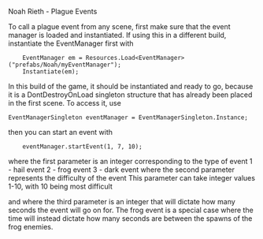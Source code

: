 Noah Rieth - 
Plague Events

To call a plague event from any scene, first make sure that the event manager is loaded and instantiated.
If using this in a different build, instantiate the EventManager first with

        EventManager em = Resources.Load<EventManager>("prefabs/Noah/myEventManager");
        Instantiate(em);

In this build of the game, it should be instantiated and ready to go, because it is a DontDestroyOnLoad singleton structure that has already been placed in the first scene. To access it, use

    EventManagerSingleton eventManager = EventManagerSingleton.Instance;

then you can start an event with

        eventManager.startEvent(1, 7, 10);

where the first parameter is an integer corresponding to the type of event
        1 - hail event
        2 - frog event
        3 - dark event
where the second parameter represents the difficulty of the event
 This parameter can take integer values 1-10, with 10 being most difficult


and where the third parameter is an integer that will dictate how many seconds the event will go on for. The frog event is a special case where the time will instead dictate how many seconds are between the spawns of the frog enemies.
